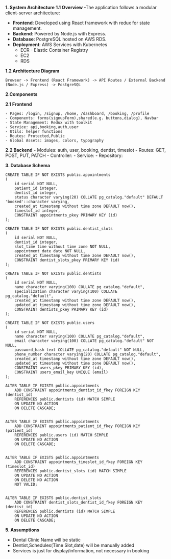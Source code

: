 **1. System Architecture**
  **1.1 Overview**
  -The application follows a modular client-server architecture:
  - **Frontend**: Developed using React framework with redux for state management.
  - **Backend**: Powered by Node.js with Express.
  - **Database**: PostgreSQL hosted on AWS RDS.
  - **Deployment**: AWS Services with Kubernetes
    - ECR - Elastic Container Registry
    - EC2
    - RDS
  
**1.2 Architecture Diagram**

    Browser -> Frontend (React Framework) -> API Routes / External Backend (Node.js / Express) -> PostgreSQL

**2.Components**

  **2.1 Frontend**
  
    - Pages: /login, /signup, /home, /dashboard, /booking, /profile
    - Components: forms(signupForm),shared(e.g. buttons,dialog), Navbar
    - State Management: Redux with toolkit
    - Service: api,booking,auth,user
    - Utils: helper functions
    - Routes: Protected,Public
    - Global Assets: images, colors, typography 

  **2.2 Backend**
      - Modules: auth, user, booking, dentist, timeslot
      - Routes: GET, POST, PUT, PATCH
      - Controller: 
      - Service: 
      - Repository:

**3. Database Schema**

    CREATE TABLE IF NOT EXISTS public.appointments
    (
        id serial NOT NULL,
        patient_id integer,
        dentist_id integer,
        status character varying(20) COLLATE pg_catalog."default" DEFAULT 'booked'::character varying,
        created_at timestamp without time zone DEFAULT now(),
        timeslot_id integer,
        CONSTRAINT appointments_pkey PRIMARY KEY (id)
    );

    CREATE TABLE IF NOT EXISTS public.dentist_slots
    (
        id serial NOT NULL,
        dentist_id integer,
        slot_time time without time zone NOT NULL,
        appointment_date date NOT NULL,
        created_at timestamp without time zone DEFAULT now(),
        CONSTRAINT dentist_slots_pkey PRIMARY KEY (id)
    );
    
    CREATE TABLE IF NOT EXISTS public.dentists
    (
        id serial NOT NULL,
        name character varying(100) COLLATE pg_catalog."default",
        specialization character varying(100) COLLATE pg_catalog."default",
        created_at timestamp without time zone DEFAULT now(),
        updated_at timestamp without time zone DEFAULT now(),
        CONSTRAINT dentists_pkey PRIMARY KEY (id)
    );
    
    CREATE TABLE IF NOT EXISTS public.users
    (
        id serial NOT NULL,
        name character varying(100) COLLATE pg_catalog."default",
        email character varying(100) COLLATE pg_catalog."default" NOT NULL,
        password_hash text COLLATE pg_catalog."default" NOT NULL,
        phone_number character varying(20) COLLATE pg_catalog."default",
        created_at timestamp without time zone DEFAULT now(),
        updated_at timestamp without time zone DEFAULT now(),
        CONSTRAINT users_pkey PRIMARY KEY (id),
        CONSTRAINT users_email_key UNIQUE (email)
    );
    
    ALTER TABLE IF EXISTS public.appointments
        ADD CONSTRAINT appointments_dentist_id_fkey FOREIGN KEY (dentist_id)
        REFERENCES public.dentists (id) MATCH SIMPLE
        ON UPDATE NO ACTION
        ON DELETE CASCADE;
    
    
    ALTER TABLE IF EXISTS public.appointments
        ADD CONSTRAINT appointments_patient_id_fkey FOREIGN KEY (patient_id)
        REFERENCES public.users (id) MATCH SIMPLE
        ON UPDATE NO ACTION
        ON DELETE CASCADE;
    
    
    ALTER TABLE IF EXISTS public.appointments
        ADD CONSTRAINT appointments_timeslot_id_fkey FOREIGN KEY (timeslot_id)
        REFERENCES public.dentist_slots (id) MATCH SIMPLE
        ON UPDATE NO ACTION
        ON DELETE NO ACTION
        NOT VALID;
    
    
    ALTER TABLE IF EXISTS public.dentist_slots
        ADD CONSTRAINT dentist_slots_dentist_id_fkey FOREIGN KEY (dentist_id)
        REFERENCES public.dentists (id) MATCH SIMPLE
        ON UPDATE NO ACTION
        ON DELETE CASCADE;


**5. Assumptions**
 - Dental Clinic Name will be static
 - Dentist,Schedules(Time Slot,date) will be manually added
 - Services is just for display/information, not necessary in booking
